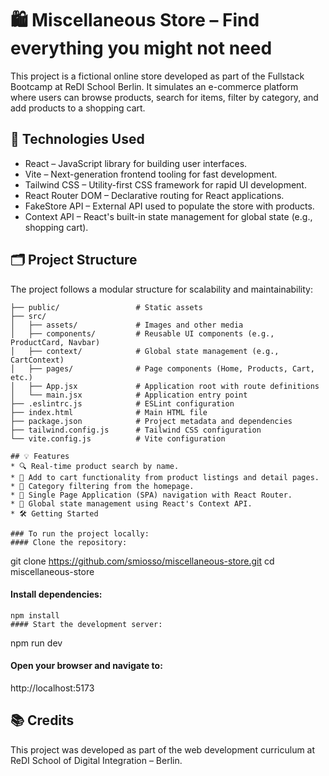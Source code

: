 # 🛍️ Miscellaneous Store – Find everything you might not need

This project is a fictional online store developed as part of the Fullstack Bootcamp at ReDI School Berlin. It simulates an e-commerce platform where users can browse products, search for items, filter by category, and add products to a shopping cart.

## 🚀 Technologies Used

* React – JavaScript library for building user interfaces.
* Vite – Next-generation frontend tooling for fast development.
* Tailwind CSS – Utility-first CSS framework for rapid UI development.
* React Router DOM – Declarative routing for React applications.
* FakeStore API – External API used to populate the store with products.
* Context API – React's built-in state management for global state (e.g., shopping cart).

## 🗂️ Project Structure

The project follows a modular structure for scalability and maintainability:

```miscellaneous-store/
├── public/                 # Static assets
├── src/
│   ├── assets/             # Images and other media
│   ├── components/         # Reusable UI components (e.g., ProductCard, Navbar)
│   ├── context/            # Global state management (e.g., CartContext)
│   ├── pages/              # Page components (Home, Products, Cart, etc.)
│   ├── App.jsx             # Application root with route definitions
│   └── main.jsx            # Application entry point
├── .eslintrc.js            # ESLint configuration
├── index.html              # Main HTML file
├── package.json            # Project metadata and dependencies
├── tailwind.config.js      # Tailwind CSS configuration
└── vite.config.js          # Vite configuration

## 💡 Features
* 🔍 Real-time product search by name.
* 🛒 Add to cart functionality from product listings and detail pages.
* 🧩 Category filtering from the homepage.
* 🧭 Single Page Application (SPA) navigation with React Router.
* 🧠 Global state management using React's Context API.
* 🛠️ Getting Started

### To run the project locally:
#### Clone the repository:
```
git clone https://github.com/smiosso/miscellaneous-store.git
cd miscellaneous-store
#### Install dependencies:
```
npm install
#### Start the development server:
```
npm run dev
#### Open your browser and navigate to:
http://localhost:5173

## 📚 Credits
This project was developed as part of the web development curriculum at ReDI School of Digital Integration – Berlin.


